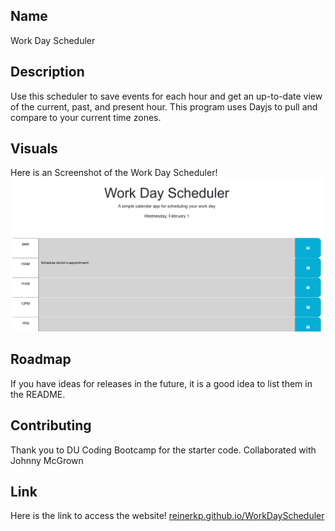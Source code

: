 ## Name
Work Day Scheduler 
## Description
Use this scheduler to save events for each hour and get an up-to-date view of the current, past, and present hour. This program uses Dayjs to pull and compare to your current time zones. 


## Visuals
Here is an Screenshot of the Work Day Scheduler!
![Screenshot of work day scheduler.](./Develop/Workdayscheduler.png)


## Roadmap
If you have ideas for releases in the future, it is a good idea to list them in the README.

## Contributing
Thank you to DU Coding Bootcamp for the starter code. 
Collaborated with Johnny McGrown


## Link
Here is the link to access the website! [reinerkp.github.io/WorkDayScheduler](https://reinerkp.github.io/WorkDayScheduler/)

